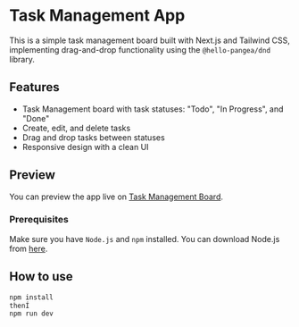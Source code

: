 # Task Management App

This is a simple task management board built with Next.js and Tailwind CSS, implementing drag-and-drop functionality using the `@hello-pangea/dnd` library.

## Features
- Task Management board with task statuses: "Todo", "In Progress", and "Done"
- Create, edit, and delete tasks
- Drag and drop tasks between statuses
- Responsive design with a clean UI

## Preview

You can preview the app live on [Task Management Board](https://task-management-board-git-main-dhartisanganis-projects.vercel.app/).

### Prerequisites
Make sure you have `Node.js` and `npm` installed. You can download Node.js from [here](https://nodejs.org/).

## How to use

```bash
npm install 
thenÍ
npm run dev
